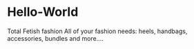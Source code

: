 # Hello-World
Total Fetish fashion
All of your fashion needs: heels, handbags, accessories, bundles and more....
